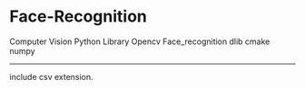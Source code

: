 # Face-Recognition
Computer Vision
Python Library
Opencv
Face_recognition
dlib
cmake
numpy

---------------------------------
include csv extension.
